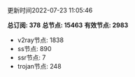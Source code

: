 更新时间2022-07-23 11:05:46

**总订阅: 378**
**总节点: 15463**
**有效节点: 2983**
- v2ray节点: 1838
- ss节点: 890
- ssr节点: 7
- trojan节点: 248
